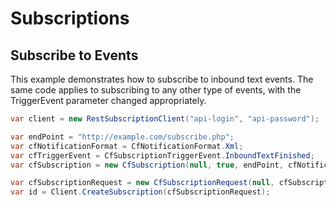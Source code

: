 Subscriptions
=============

## Subscribe to Events

This example demonstrates how to subscribe to inbound text events. The same
code applies to subscribing to any other type of events, with the TriggerEvent
parameter changed appropriately.

```c#
var client = new RestSubscriptionClient("api-login", "api-password");

var endPoint = "http://example.com/subscribe.php";
var cfNotificationFormat = CfNotificationFormat.Xml;
var cfTriggerEvent = CfSubscriptionTriggerEvent.InboundTextFinished;
var cfSubscription = new CfSubscription(null, true, endPoint, cfNotificationFormat, cfTriggerEvent, null);

var cfSubscriptionRequest = new CfSubscriptionRequest(null, cfSubscription);
var id = Client.CreateSubscription(cfSubscriptionRequest);
```
